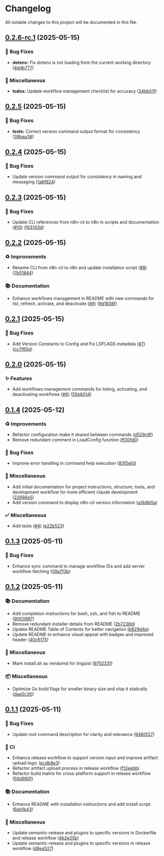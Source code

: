 # Changelog

All notable changes to this project will be documented in this file.

## [0.2.6-rc.1](https://github.com/edenreich/n8n-cli/compare/v0.2.5...v0.2.6-rc.1) (2025-05-15)

### 🐛 Bug Fixes

* **dotenv:** Fix dotenv is not loading from the current working directory ([4ddb777](https://github.com/edenreich/n8n-cli/commit/4ddb7774d364f6aebe2d30f38f9e5d2c488f07e5))

### 🔧 Miscellaneous

* **todos:** Update workflow management checklist for accuracy ([34bb51f](https://github.com/edenreich/n8n-cli/commit/34bb51f4569c993733564796f018a6874579cb4d))

## [0.2.5](https://github.com/edenreich/n8n-cli/compare/v0.2.4...v0.2.5) (2025-05-15)

### 🐛 Bug Fixes

* **tests:** Correct version command output format for consistency ([39baa38](https://github.com/edenreich/n8n-cli/commit/39baa38e42393c29fa8365f49a10594b21128b27))

## [0.2.4](https://github.com/edenreich/n8n-cli/compare/v0.2.3...v0.2.4) (2025-05-15)

### 🐛 Bug Fixes

* Update version command output for consistency in naming and messaging ([1a6f824](https://github.com/edenreich/n8n-cli/commit/1a6f8240480094d8c3d09b6f24b879e49bc2b47a))

## [0.2.3](https://github.com/edenreich/n8n-cli/compare/v0.2.2...v0.2.3) (2025-05-15)

### 🐛 Bug Fixes

* Update CLI references from n8n-cli to n8n in scripts and documentation ([#10](https://github.com/edenreich/n8n-cli/issues/10)) ([f63143d](https://github.com/edenreich/n8n-cli/commit/f63143d16d64ca5af5888a4553294e4bc608d4ca))

## [0.2.2](https://github.com/edenreich/n8n-cli/compare/v0.2.1...v0.2.2) (2025-05-15)

### ♻️ Improvements

* Rename CLI from n8n-cli to n8n and update installation script ([#8](https://github.com/edenreich/n8n-cli/issues/8)) ([7b51844](https://github.com/edenreich/n8n-cli/commit/7b51844c76fc737eb6810f7f199bd5764d3d6445))

### 📚 Documentation

* Enhance workflows management in README with new commands for list, refresh, activate, and deactivate ([#9](https://github.com/edenreich/n8n-cli/issues/9)) ([9d1838f](https://github.com/edenreich/n8n-cli/commit/9d1838f1722cd69c2e1aa040e897253c6cd5b0bc))

## [0.2.1](https://github.com/edenreich/n8n-cli/compare/v0.2.0...v0.2.1) (2025-05-15)

### 🐛 Bug Fixes

* Add Version Constants to Config and Fix LDFLAGS metadata ([#7](https://github.com/edenreich/n8n-cli/issues/7)) ([cc7f65d](https://github.com/edenreich/n8n-cli/commit/cc7f65ddf02eb05c96ce06410897fca772dd2b37))

## [0.2.0](https://github.com/edenreich/n8n-cli/compare/v0.1.4...v0.2.0) (2025-05-15)

### ✨ Features

* Add workflows management commands for listing, activating, and deactivating workflows ([#6](https://github.com/edenreich/n8n-cli/issues/6)) ([55b6014](https://github.com/edenreich/n8n-cli/commit/55b6014974348a671ad8ea4778aae76b178a20c4))

## [0.1.4](https://github.com/edenreich/n8n-cli/compare/v0.1.3...v0.1.4) (2025-05-12)

### ♻️ Improvements

* Refactor configuration make it shared between commands ([d529c9f](https://github.com/edenreich/n8n-cli/commit/d529c9f01af0cfc247f5a05a915a30dd7a790c72))
* Remove redundant comment in LoadConfig function ([ff30fd0](https://github.com/edenreich/n8n-cli/commit/ff30fd042d19c3461030889de5396a20be704cd2))

### 🐛 Bug Fixes

* Improve error handling in command help execution ([83f5efd](https://github.com/edenreich/n8n-cli/commit/83f5efd7a90eb11f7dff04fb2e303d749b5a9677))

### 🔧 Miscellaneous

* Add initial documentation for project instructions, structure, tools, and development workflow for more efficient claude development ([22666e5](https://github.com/edenreich/n8n-cli/commit/22666e50424db104cff0732b57a92752c2120ef7))
* Add version command to display n8n-cli version information ([a3b6b5a](https://github.com/edenreich/n8n-cli/commit/a3b6b5af6147297e9536dff63ddd48d4386a6729))

### ✅ Miscellaneous

* Add tests ([#4](https://github.com/edenreich/n8n-cli/issues/4)) ([e22b523](https://github.com/edenreich/n8n-cli/commit/e22b5230f6b79c5da0b147a812a119bb9d6dc652))

## [0.1.3](https://github.com/edenreich/n8n-cli/compare/v0.1.2...v0.1.3) (2025-05-11)

### 🐛 Bug Fixes

* Enhance sync command to manage workflow IDs and add server workflow fetching ([09a7f3b](https://github.com/edenreich/n8n-cli/commit/09a7f3bc95c15fd19924450637994d9aa38570f4))

## [0.1.2](https://github.com/edenreich/n8n-cli/compare/v0.1.1...v0.1.2) (2025-05-11)

### 📚 Documentation

* Add completion instructions for bash, zsh, and fish to README ([9003997](https://github.com/edenreich/n8n-cli/commit/90039970f6ed4f2cb26fea3fdffb707f2699239c))
* Remove redundant installer details from README ([2b7238d](https://github.com/edenreich/n8n-cli/commit/2b7238d724949847da29f3885f296cb3b357ffb7))
* Update README Table of Contents for better navigation ([b929d4e](https://github.com/edenreich/n8n-cli/commit/b929d4e6a9b6185c5c988733d8fdfbcf575c1a96))
* Update README to enhance visual appeal with badges and improved header ([40c6175](https://github.com/edenreich/n8n-cli/commit/40c617501c60aed4b4d6a4df219a82385e2ce69e))

### 🔧 Miscellaneous

* Mark install.sh as vendored for linguist ([9752331](https://github.com/edenreich/n8n-cli/commit/9752331b0644db01ed1e94f9bf39b19c8d9aafea))

### 📦 Miscellaneous

* Optimize Go build flags for smaller binary size and ship it statically ([dae0c30](https://github.com/edenreich/n8n-cli/commit/dae0c30bb9dde6034f4573e24bfd726f89cc918c))

## [0.1.1](https://github.com/edenreich/n8n-cli/compare/v0.1.0...v0.1.1) (2025-05-11)

### 🐛 Bug Fixes

* Update root command description for clarity and relevance ([9480f27](https://github.com/edenreich/n8n-cli/commit/9480f27bea322858b5507060ccfeff3003f12c3a))

### 👷 CI

* Enhance release workflow to support version input and improve artifact upload logic ([ecdb8e3](https://github.com/edenreich/n8n-cli/commit/ecdb8e387bc9408790847aa395606835f53e40b5))
* Refactor artifact upload process in release workflow ([f12eebb](https://github.com/edenreich/n8n-cli/commit/f12eebb76a2b5ac55050eddc6ac26321f5883e67))
* Refactor build matrix for cross-platform support in release workflow ([50d960f](https://github.com/edenreich/n8n-cli/commit/50d960fbac0be3049450c0879c5b1c89417353b1))

### 📚 Documentation

* Enhance README with installation instructions and add install script ([6de1b43](https://github.com/edenreich/n8n-cli/commit/6de1b43a9d40af84092fd12ec529d74337ab636d))

### 🔧 Miscellaneous

* Update semantic-release and plugins to specific versions in Dockerfile and release workflow ([4b2e25b](https://github.com/edenreich/n8n-cli/commit/4b2e25b925f57bc4eb0c14b414a15e3ffdcac89b))
* Update semantic-release and plugins to specific versions in release workflow ([d8ea527](https://github.com/edenreich/n8n-cli/commit/d8ea527999bccdfe07d50214cf0fddf072770ea5))
